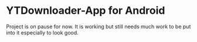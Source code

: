# YTDownloader-App for Android
Project is on pause for now. It is working but still needs much work to be put into it especially to look good.
